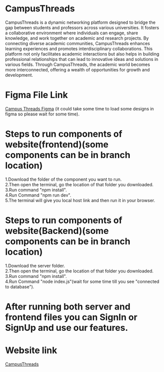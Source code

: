 # CampusThreads

CampusThreads is a dynamic networking platform designed to bridge the
gap between students and professors across various universities. It fosters
a collaborative environment where individuals can engage, share
knowledge, and work together on academic and research projects. By
connecting diverse academic communities, CampusThreads enhances
learning experiences and promotes interdisciplinary collaborations. This
platform not only facilitates academic interactions but also helps in
building professional relationships that can lead to innovative ideas and
solutions in various fields. Through CampusThreads, the academic world
becomes more interconnected, offering a wealth of opportunities for
growth and development.

# Figma File Link

 [Campus Threads Figma](https://www.figma.com/design/OQg7HBhzNugw2VMN6NFHYP/Campus-Threads?node-id=0-1&t=aGHfc4Wk6ywv9Fmy-1) (it could take some time to load some designs in figma so please wait for some time).

# Steps to run components of website(frontend)(some components can be in branch location)

1.Download the folder of the component you want to run.<br />
2.Then open the terminal, go the location of that folder you downloaded.<br />
3.Run command "npm install".<br />
4.Run Command "npm run dev".<br />
5.The terminal will give you local host link and then run it in your browser.<br />

# Steps to run components of website(Backend)(some components can be in branch location)

1.Download the server folder.<br />
2.Then open the terminal, go the location of that folder you downloaded.<br />
3.Run command "npm install".<br />
4.Run Command "node index.js"(wait for some time till you see "connected to database").<br />

# After running both server and frontend files you can SignIn or SignUp and use our features.  

# Website link
[CampusThreads](https://campusthreads.vercel.app/)
